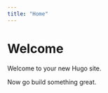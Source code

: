 ```yaml
---
title: "Home"
---
```


# Welcome 

Welcome to your new Hugo site.

Now go build something great.




<script src= "js/animate.js"></script>